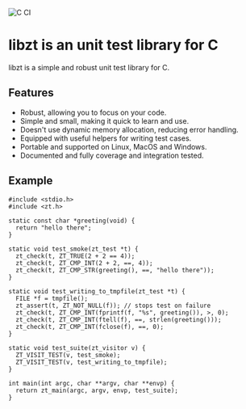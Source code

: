 ![C CI](https://github.com/zyga/libzt/workflows/C%20CI/badge.svg)

# libzt is an unit test library for C

libzt is a simple and robust unit test library for C.

## Features

 - Robust, allowing you to focus on your code.
 - Simple and small, making it quick to learn and use.
 - Doesn't use dynamic memory allocation, reducing error handling.
 - Equipped with useful helpers for writing test cases.
 - Portable and supported on Linux, MacOS and Windows.
 - Documented and fully coverage and integration tested.

## Example

```
#include <stdio.h>
#include <zt.h>

static const char *greeting(void) {
  return "hello there";
}

static void test_smoke(zt_test *t) {
  zt_check(t, ZT_TRUE(2 + 2 == 4));
  zt_check(t, ZT_CMP_INT(2 + 2, ==, 4));
  zt_check(t, ZT_CMP_STR(greeting(), ==, "hello there"));
}

static void test_writing_to_tmpfile(zt_test *t) {
  FILE *f = tmpfile();
  zt_assert(t, ZT_NOT_NULL(f)); // stops test on failure
  zt_check(t, ZT_CMP_INT(fprintf(f, "%s", greeting()), >, 0);
  zt_check(t, ZT_CMP_INT(ftell(f), ==, strlen(greeting()));
  zt_check(t, ZT_CMP_INT(fclose(f), ==, 0);
}

static void test_suite(zt_visitor v) {
  ZT_VISIT_TEST(v, test_smoke);
  ZT_VISIT_TEST(v, test_writing_to_tmpfile);
}

int main(int argc, char **argv, char **envp) {
  return zt_main(argc, argv, envp, test_suite);
}
```

